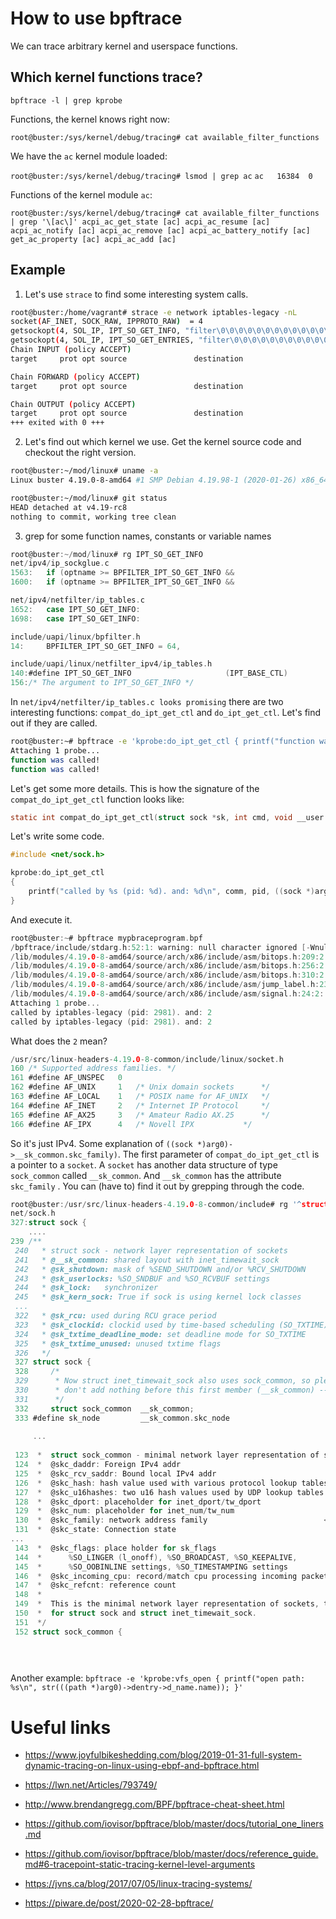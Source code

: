 # How to use bpftrace 

We can trace arbitrary kernel and userspace functions.

## Which kernel functions trace?

`bpftrace -l | grep kprobe`

Functions, the kernel knows right now: 

`root@buster:/sys/kernel/debug/tracing# cat available_filter_functions `

We have the `ac`  kernel module loaded:

`root@buster:/sys/kernel/debug/tracing# lsmod | grep ac`
`ac   16384  0`

Functions of the kernel module `ac`:

`root@buster:/sys/kernel/debug/tracing# cat available_filter_functions | grep '\[ac\]'
acpi_ac_get_state [ac]
acpi_ac_resume [ac]
acpi_ac_notify [ac]
acpi_ac_remove [ac]
acpi_ac_battery_notify [ac]
get_ac_property [ac]
acpi_ac_add [ac]`



## Example

1) Let's use `strace` to find some interesting system calls.

```bash
root@buster:/home/vagrant# strace -e network iptables-legacy -nL
socket(AF_INET, SOCK_RAW, IPPROTO_RAW)  = 4
getsockopt(4, SOL_IP, IPT_SO_GET_INFO, "filter\0\0\0\0\0\0\0\0\0\0\0\0\0\0\0\0\0\0\0\0\0\0\0\0\0\0"..., [84]) = 0
getsockopt(4, SOL_IP, IPT_SO_GET_ENTRIES, "filter\0\0\0\0\0\0\0\0\0\0\0\0\0\0\0\0\0\0\0\0\0\0\0\0\0\0"..., [672]) = 0
Chain INPUT (policy ACCEPT)
target     prot opt source               destination         

Chain FORWARD (policy ACCEPT)
target     prot opt source               destination         

Chain OUTPUT (policy ACCEPT)
target     prot opt source               destination         
+++ exited with 0 +++
```

2) Let's find out which kernel we use. Get the kernel source code and checkout the right version.

```bash
root@buster:~/mod/linux# uname -a
Linux buster 4.19.0-8-amd64 #1 SMP Debian 4.19.98-1 (2020-01-26) x86_64 GNU/Linux

root@buster:~/mod/linux# git status
HEAD detached at v4.19-rc8
nothing to commit, working tree clean
```

3) grep for some function names, constants or variable names

```c
root@buster:~/mod/linux# rg IPT_SO_GET_INFO
net/ipv4/ip_sockglue.c
1563:   if (optname >= BPFILTER_IPT_SO_GET_INFO &&
1600:   if (optname >= BPFILTER_IPT_SO_GET_INFO &&

net/ipv4/netfilter/ip_tables.c
1652:   case IPT_SO_GET_INFO:
1698:   case IPT_SO_GET_INFO:

include/uapi/linux/bpfilter.h
14:     BPFILTER_IPT_SO_GET_INFO = 64,

include/uapi/linux/netfilter_ipv4/ip_tables.h
140:#define IPT_SO_GET_INFO                     (IPT_BASE_CTL)
156:/* The argument to IPT_SO_GET_INFO */

```

In `net/ipv4/netfilter/ip_tables.c looks promising` there are two interesting functions:  `compat_do_ipt_get_ctl` and `do_ipt_get_ctl`. Let's find out if they are called.

```bash
root@buster:~# bpftrace -e 'kprobe:do_ipt_get_ctl { printf("function was called!\n"); }'
Attaching 1 probe...
function was called!
function was called!
```

Let's get some more details. This is how the signature of the `compat_do_ipt_get_ctl` function looks like:

```c
static int compat_do_ipt_get_ctl(struct sock *sk, int cmd, void __user *user, int *len)
```

Let's write some code.

```c
#include <net/sock.h>

kprobe:do_ipt_get_ctl
{
    printf("called by %s (pid: %d). and: %d\n", comm, pid, ((sock *)arg0)->__sk_common.skc_family);
}
```

And execute it.

```c
root@buster:~# bpftrace mypbraceprogram.bpf
/bpftrace/include/stdarg.h:52:1: warning: null character ignored [-Wnull-character]       
/lib/modules/4.19.0-8-amd64/source/arch/x86/include/asm/bitops.h:209:2: error: 'asm goto' constructs are not supported yet
/lib/modules/4.19.0-8-amd64/source/arch/x86/include/asm/bitops.h:256:2: error: 'asm goto' constructs are not supported yet
/lib/modules/4.19.0-8-amd64/source/arch/x86/include/asm/bitops.h:310:2: error: 'asm goto' constructs are not supported yet
/lib/modules/4.19.0-8-amd64/source/arch/x86/include/asm/jump_label.h:23:2: error: 'asm goto' constructs are not supported yet
/lib/modules/4.19.0-8-amd64/source/arch/x86/include/asm/signal.h:24:2: note: array 'sig' declared here
Attaching 1 probe...
called by iptables-legacy (pid: 2981). and: 2
called by iptables-legacy (pid: 2981). and: 2
```

What does the `2` mean?

```c
/usr/src/linux-headers-4.19.0-8-common/include/linux/socket.h
160 /* Supported address families. */
161 #define AF_UNSPEC   0
162 #define AF_UNIX     1   /* Unix domain sockets      */
163 #define AF_LOCAL    1   /* POSIX name for AF_UNIX   */
164 #define AF_INET     2   /* Internet IP Protocol     */
165 #define AF_AX25     3   /* Amateur Radio AX.25      */
166 #define AF_IPX      4   /* Novell IPX           */
```

So it's just IPv4. Some explanation of `((sock *)arg0)->__sk_common.skc_family)`. The first parameter of `compat_do_ipt_get_ctl` is a pointer to a `socket`.  A `socket` has another data structure of type `sock_common` called `__sk_common`. And  ``__sk_common`` has the attribute `skc_family` . You can (have to) find it out by grepping through the code.

```c
root@buster:/usr/src/linux-headers-4.19.0-8-common/include# rg '^struct sock \{'
net/sock.h
327:struct sock {
    ....
239 /**
 240   * struct sock - network layer representation of sockets
 241   * @__sk_common: shared layout with inet_timewait_sock
 242   * @sk_shutdown: mask of %SEND_SHUTDOWN and/or %RCV_SHUTDOWN
 243   * @sk_userlocks: %SO_SNDBUF and %SO_RCVBUF settings
 244   * @sk_lock:   synchronizer
 245   * @sk_kern_sock: True if sock is using kernel lock classes
 ...
 322   * @sk_rcu: used during RCU grace period
 323   * @sk_clockid: clockid used by time-based scheduling (SO_TXTIME)
 324   * @sk_txtime_deadline_mode: set deadline mode for SO_TXTIME
 325   * @sk_txtime_unused: unused txtime flags
 326   */
 327 struct sock {
 328     /*
 329      * Now struct inet_timewait_sock also uses sock_common, so please just
 330      * don't add nothing before this first member (__sk_common) --acme
 331      */
 332     struct sock_common  __sk_common;
 333 #define sk_node         __sk_common.skc_node
 
     ...
 
 123  *  struct sock_common - minimal network layer representation of sockets
 124  *  @skc_daddr: Foreign IPv4 addr
 125  *  @skc_rcv_saddr: Bound local IPv4 addr
 126  *  @skc_hash: hash value used with various protocol lookup tables
 127  *  @skc_u16hashes: two u16 hash values used by UDP lookup tables
 128  *  @skc_dport: placeholder for inet_dport/tw_dport
 129  *  @skc_num: placeholder for inet_num/tw_num
 130  *  @skc_family: network address family                          <----- here it is
 131  *  @skc_state: Connection state
...
 143  *  @skc_flags: place holder for sk_flags
 144  *      %SO_LINGER (l_onoff), %SO_BROADCAST, %SO_KEEPALIVE,
 145  *      %SO_OOBINLINE settings, %SO_TIMESTAMPING settings
 146  *  @skc_incoming_cpu: record/match cpu processing incoming packets
 147  *  @skc_refcnt: reference count
 148  *
 149  *  This is the minimal network layer representation of sockets, the header
 150  *  for struct sock and struct inet_timewait_sock.
 151  */
 152 struct sock_common {

     
     
```

Another example: `bpftrace -e 'kprobe:vfs_open { printf("open path: %s\n", str(((path *)arg0)->dentry->d_name.name)); }'`



# Useful links

- https://www.joyfulbikeshedding.com/blog/2019-01-31-full-system-dynamic-tracing-on-linux-using-ebpf-and-bpftrace.html

- https://lwn.net/Articles/793749/

- http://www.brendangregg.com/BPF/bpftrace-cheat-sheet.html
- https://github.com/iovisor/bpftrace/blob/master/docs/tutorial_one_liners.md
- https://github.com/iovisor/bpftrace/blob/master/docs/reference_guide.md#6-tracepoint-static-tracing-kernel-level-arguments
- https://jvns.ca/blog/2017/07/05/linux-tracing-systems/
- https://piware.de/post/2020-02-28-bpftrace/
